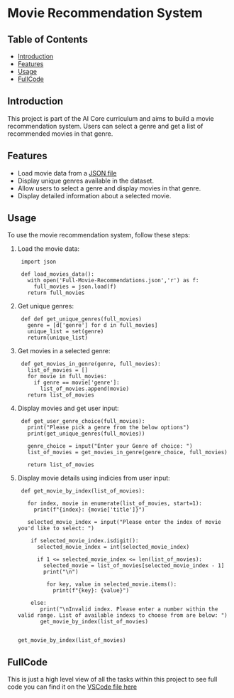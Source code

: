 # Movie Recommendation System

## Table of Contents
- [Introduction](#introduction)
- [Features](#features)
- [Usage](#usage)
- [FullCode](#FullCode)
   
## Introduction

This project is part of the AI Core curriculum and aims to build a movie recommendation system. Users can select a genre and get a list of recommended movies in that genre. 

## Features
- Load movie data from a [JSON file](Movie-Recommendation.json)
- Display unique genres available in the dataset.
- Allow users to select a genre and display movies in that genre.
- Display detailed information about a selected movie.
  
## Usage
To use the movie recommendation system, follow these steps: 
1. Load the movie data:

        import json

        def load_movies_data():
          with open('Full-Movie-Recommendations.json','r') as f:
            full_movies = json.load(f)
          return full_movies

2. Get unique genres:

        def def get_unique_genres(full_movies)
          genre = [d['genre'] for d in full_movies]
          unique_list = set(genre)
          return(unique_list)
   
3. Get movies in a selected genre:

        def get_movies_in_genre(genre, full_movies):
          list_of_movies = []
          for movie in full_movies:
            if genre == movie['genre']:
              list_of_movies.append(movie)
          return list_of_movies

4. Display movies and get user input:

        def get_user_genre_choice(full_movies):
          print("Please pick a genre from the below options")
          print(get_unique_genres(full_movies))
    
          genre_choice = input("Enter your Genre of choice: ")
          list_of_movies = get_movies_in_genre(genre_choice, full_movies)
    
          return list_of_movies

5. Display movie details using indicies from user input:

        def get_movie_by_index(list_of_movies):

          for index, movie in enumerate(list_of_movies, start=1): 
            print(f"{index}: {movie['title']}")
  
          selected_movie_index = input("Please enter the index of movie you'd like to select: ")
  
           if selected_movie_index.isdigit():
             selected_movie_index = int(selected_movie_index)
          
             if 1 <= selected_movie_index <= len(list_of_movies):
               selected_movie = list_of_movies[selected_movie_index - 1]
               print("\n")
  
                for key, value in selected_movie.items():
                  print(f"{key}: {value}")
  
           else: 
              print("\nInvalid index. Please enter a number within the valid range. List of available indexs to choose from are below: ") 
              get_movie_by_index(list_of_movies)
          

       get_movie_by_index(list_of_movies)



## FullCode

This is just a high level view of all the tasks within this project to see full code you can find it on the [VSCode file here](Movies.ipynb)


   

